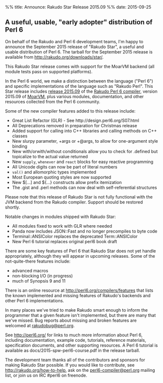 %% title: Announce: Rakudo Star Release 2015.09
%% date: 2015-09-25

<h2>A useful, usable, "early adopter" distribution of Perl 6</h2>

<p>On behalf of the Rakudo and Perl 6 development teams, I'm happy to announce the September 2015 release of "Rakudo Star", a useful and usable distribution of Perl 6. The tarball for the September 2015 release is available from <a href="http://rakudo.org/downloads/star/">http://rakudo.org/downloads/star/</a>.</p>

<p>This Rakudo Star release comes with support for the MoarVM backend (all module tests pass on supported platforms).</p>

<p>In the Perl 6 world, we make a distinction between the language ("Perl 6") and specific implementations of the language such as "Rakudo Perl". This Star release includes <a href="https://github.com/rakudo/rakudo/blob/nom/docs/announce/2015.09.md">release 2015.09</a> of the <a href="http://github.com/rakudo/rakudo">Rakudo Perl 6 compiler</a>, version 2015.09 of <a href="http://moarvm.org/">MoarVM</a>, plus various modules, documentation, and other resources collected from the Perl 6 community.</p>

<p>Some of the new compiler features added to this release include:</p>

<ul>
<li>Great List Refactor (GLR) - See http://design.perl6.org/S07.html</li>
<li>All Deprecations removed in preparation for Christmas release</li>
<li>Added support for calling into C++ libraries and calling methods on C++ classes</li>
<li>New slurpy parameter, +args or +@args, to allow for one-argument style binding</li>
<li>New with/orwith/without conditionals allow you to check for .defined but topicalize to the actual value returned</li>
<li>New <code>supply</code>, <code>whenever</code> and <code>react</code> blocks for easy reactive programming</li>
<li>All Unicode digits can now be part of literal numbers</li>
<li><code>val()</code> and allomorphic types implemented</li>
<li>Most European quoting styles are now supported</li>
<li>New $[...] and ${...} constructs allow prefix itemization</li>
<li>The .gist and .perl methods can now deal with self-referential structures</li>
</ul>

<p>Please note that this release of Rakudo Star is not fully functional with the JVM backend from the Rakudo compiler. Support should be restored shortly.</p>

<p>Notable changes in modules shipped with Rakudo Star:</p>

<ul>
<li>All modules fixed to work with GLR where needed</li>
<li>Panda now includes JSON::Fast and no longer precompiles to byte code</li>
<li>Terminal::ANSIColor replaces the deprecated Term::ANSIColor</li>
<li>New Perl 6 tutorial replaces original perl6 book draft</li>
</ul>

<p>There are some key features of Perl 6 that Rakudo Star does not yet handle appropriately, although they will appear in upcoming releases.  Some of the not-quite-there features include:</p>

<ul>
<li>advanced macros</li>
<li>non-blocking I/O (in progress)</li>
<li>much of Synopsis 9 and 11</li>
</ul>

<p>There is an online resource at <a href="http://perl6.org/compilers/features">http://perl6.org/compilers/features</a> that lists the known implemented and missing features of Rakudo's backends and other Perl 6 implementations.</p>

<p>In many places we've tried to make Rakudo smart enough to inform the programmer that a given feature isn't implemented, but there are many that we've missed. Bug reports about missing and broken features are welcomed at <a href="&#109;&#x61;i&#108;&#x74;&#111;:&#114;&#x61;k&#x75;&#100;&#x6F;bu&#103;&#64;&#x70;&#101;&#114;&#108;&#x2E;&#111;&#x72;&#103;">&#114;&#x61;k&#x75;&#100;&#x6F;bu&#103;&#64;&#x70;&#101;&#114;&#108;&#x2E;&#111;&#x72;&#103;</a>.</p>

<p>See <a href="http://perl6.org/">http://perl6.org/</a> for links to much more information about Perl 6, including documentation, example code, tutorials, reference materials, specification documents, and other supporting resources. A Perl 6 tutorial is available as docs/2015-spw-perl6-course.pdf in the release tarball.</p>

<p>The development team thanks all of the contributors and sponsors for making Rakudo Star possible. If you would like to contribute, see <a href="http://rakudo.org/how-to-help">http://rakudo.org/how-to-help</a>, ask on the <a href="&#109;&#x61;&#x69;&#108;&#x74;&#111;:&#112;&#101;&#x72;&#108;&#x36;&#x2D;&#99;&#111;&#109;&#112;i&#x6C;&#x65;&#114;&#64;&#x70;&#101;&#x72;&#108;&#x2E;&#x6F;&#114;&#103;">&#112;&#101;&#x72;&#108;&#x36;&#x2D;&#99;&#111;&#109;&#112;i&#x6C;&#x65;&#114;&#64;&#x70;&#101;&#x72;&#108;&#x2E;&#x6F;&#114;&#103;</a> mailing list, or join us on IRC #perl6 on freenode.</p>
